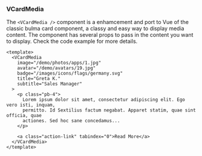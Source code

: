 ### VCardMedia

The `<VCardMedia />` component is a enhamcement and port to Vue
of the classic bulma card component, a classy and easy way
to display media content. The component has several props
to pass in the content you want to display.
Check the code example for more details.

<!--code-->

```vue
<template>
  <VCardMedia
    image="/demo/photos/apps/1.jpg"
    avatar="/demo/avatars/19.jpg"
    badge="/images/icons/flags/germany.svg"
    title="Greta K."
    subtitle="Sales Manager"
  >
    <p class="pb-4">
      Lorem ipsum dolor sit amet, consectetur adipiscing elit. Ego vero isti, inquam,
      permitto. Id Sextilius factum negabat. Apparet statim, quae sint officia, quae
      actiones. Sed hoc sane concedamus...
    </p>

    <a class="action-link" tabindex="0">Read More</a>
  </VCardMedia>
</template>
```

<!--/code-->
